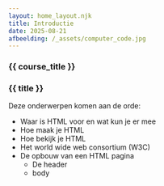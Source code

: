 ```yaml
---
layout: home_layout.njk
title: Introductie
date: 2025-08-21
afbeelding: /_assets/computer_code.jpg
---
```


### {{ course_title }}
### {{ title }}

Deze onderwerpen komen aan de orde:
* Waar is HTML voor en wat kun je er mee
* Hoe maak je HTML
* Hoe bekijk je HTML
* Het world wide web consortium (W3C)
* De opbouw van een HTML pagina 
    * De header
    * body